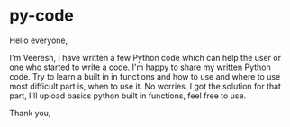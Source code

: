 # py-code

Hello everyone,

I'm Veeresh, I have written a few Python code which can help the user or one who started to write a code.
I'm happy to share my written Python code.
Try to learn a built in in functions and how to use and where to use most difficult part is, when to use it. 
No worries, I got the solution for that part, I'll upload basics python built in functions, feel free to use.

Thank you,
